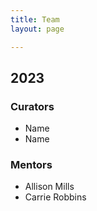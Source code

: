 ```yaml
---
title: Team
layout: page

---
```


## 2023

### Curators

- Name
- Name

### Mentors

- Allison Mills
- Carrie Robbins

